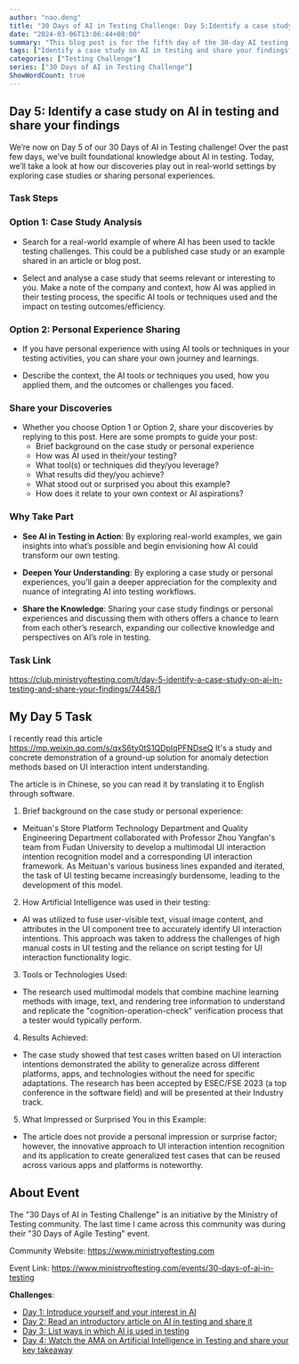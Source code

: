 ```yaml
---
author: "nao.deng"
title: "30 Days of AI in Testing Challenge: Day 5:Identify a case study on AI in testing and share your findings"
date: "2024-03-06T13:06:44+08:00"
summary: "This blog post is for the fifth day of the 30-day AI testing challenge event, which requires participants to identify a case study of artificial intelligence in testing and share their findings. The blog post may include the background, objectives, and methods of the case study, as well as key insights discovered during the research process. By sharing the case study, the author is able to demonstrate the application of AI in real-world testing scenarios to the readers, promoting the exchange of knowledge and learning. This series of events is expected to provide testing professionals with an in-depth understanding of AI testing and encourage them to actively participate in the research of actual cases."
tags: ["Identify a case study on AI in testing and share your findings"]
categories: ["Testing Challenge"]
series: ["30 Days of AI in Testing Challenge"]
ShowWordCount: true
---
```


## Day 5: Identify a case study on AI in testing and share your findings

We’re now on Day 5 of our 30 Days of AI in Testing challenge! Over the past few days, we’ve built foundational knowledge about AI in testing. Today, we’ll take a look at how our discoveries play out in real-world settings by exploring case studies or sharing personal experiences.

### Task Steps

### Option 1: Case Study Analysis

- Search for a real-world example of where AI has been used to tackle testing challenges. This could be a published case study or an example shared in an article or blog post.

- Select and analyse a case study that seems relevant or interesting to you. Make a note of the company and context, how AI was applied in their testing process, the specific AI tools or techniques used and the impact on testing outcomes/efficiency.

### Option 2: Personal Experience Sharing

- If you have personal experience with using AI tools or techniques in your testing activities, you can share your own journey and learnings.

- Describe the context, the AI tools or techniques you used, how you applied them, and the outcomes or challenges you faced.

### Share your Discoveries

- Whether you choose Option 1 or Option 2, share your discoveries by replying to this post. Here are some prompts to guide your post:
  - Brief background on the case study or personal experience
  - How was AI used in their/your testing?
  - What tool(s) or techniques did they/you leverage?
  - What results did they/you achieve?
  - What stood out or surprised you about this example?
  - How does it relate to your own context or AI aspirations?

### Why Take Part

- **See AI in Testing in Action**: By exploring real-world examples, we gain insights into what’s possible and begin envisioning how AI could transform our own testing.

- **Deepen Your Understanding**: By exploring a case study or personal experiences, you’ll gain a deeper appreciation for the complexity and nuance of integrating AI into testing workflows.

- **Share the Knowledge**: Sharing your case study findings or personal experiences and discussing them with others offers a chance to learn from each other’s research, expanding our collective knowledge and perspectives on AI’s role in testing.

### Task Link

<https://club.ministryoftesting.com/t/day-5-identify-a-case-study-on-ai-in-testing-and-share-your-findings/74458/1>

## My Day 5 Task

I recently read this article <https://mp.weixin.qq.com/s/qxS6ty0tS1QDpIqPFNDseQ> It's a study and concrete demonstration of a ground-up solution for anomaly detection methods based on UI interaction intent understanding.

The article is in Chinese, so you can read it by translating it to English through software.

1. Brief background on the case study or personal experience:

- Meituan's Store Platform Technology Department and Quality Engineering Department collaborated with Professor Zhou Yangfan's team from Fudan University to develop a multimodal UI interaction intention recognition model and a corresponding UI interaction framework. As Meituan's various business lines expanded and iterated, the task of UI testing became increasingly burdensome, leading to the development of this model.
  
2. How Artificial Intelligence was used in their testing:

- AI was utilized to fuse user-visible text, visual image content, and attributes in the UI component tree to accurately identify UI interaction intentions. This approach was taken to address the challenges of high manual costs in UI testing and the reliance on script testing for UI interaction functionality logic.

3. Tools or Technologies Used:

- The research used multimodal models that combine machine learning methods with image, text, and rendering tree information to understand and replicate the "cognition-operation-check" verification process that a tester would typically perform.

4. Results Achieved:

- The case study showed that test cases written based on UI interaction intentions demonstrated the ability to generalize across different platforms, apps, and technologies without the need for specific adaptations. The research has been accepted by ESEC/FSE 2023 (a top conference in the software field) and will be presented at their Industry track.

5. What Impressed or Surprised You in this Example:

- The article does not provide a personal impression or surprise factor; however, the innovative approach to UI interaction intention recognition and its application to create generalized test cases that can be reused across various apps and platforms is noteworthy.

## About Event

The "30 Days of AI in Testing Challenge" is an initiative by the Ministry of Testing community. The last time I came across this community was during their "30 Days of Agile Testing" event.

Community Website: <https://www.ministryoftesting.com>

Event Link: <https://www.ministryoftesting.com/events/30-days-of-ai-in-testing>

**Challenges**:

- [Day 1: Introduce yourself and your interest in AI](https://naodeng.com.cn/posts/event/30-days-of-ai-in-testing-day-1-introduce-yourself-and-your-interest-in-ai/)
- [Day 2: Read an introductory article on AI in testing and share it](https://naodeng.com.cn/posts/event/30-days-of-ai-in-testing-day-2-read-an-introductory-article-on-ai-in-testing-and-share-it/)
- [Day 3: List ways in which AI is used in testing](https://naodeng.com.cn/posts/event/30-days-of-ai-in-testing-day-3-list-ways-in-which-ai-is-used-in-testing/)
- [Day 4: Watch the AMA on Artificial Intelligence in Testing and share your key takeaway](https://naodeng.com.cn/posts/event/30-days-of-ai-in-testing-day-4-watch-the-ama-on-artificial-intelligence-in-testing-and-share-your-key-takeaway/)
